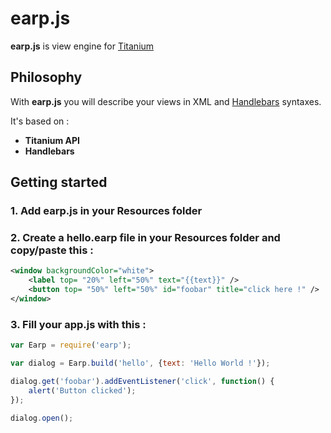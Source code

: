 earp.js
=======

__earp.js__ is view engine for [Titanium](http://www.appcelerator.com/platform/titanium-sdk "Titanium")


Philosophy
----------

With __earp.js__ you will describe your views in XML and [Handlebars](https://github.com/wycats/handlebars.js/ "Handlebars") syntaxes.

It's based on :

* __Titanium API__
* __Handlebars__


Getting started
---------------

### 1. Add __earp.js__ in your Resources folder

### 2. Create a __hello.earp__ file in your Resources folder and copy/paste this :

```xml
<window backgroundColor="white">
    <label top= "20%" left="50%" text="{{text}}" />
    <button top= "50%" left="50%" id="foobar" title="click here !" />
</window>
```


### 3. Fill your __app.js__ with this :

```javascript
var Earp = require('earp');

var dialog = Earp.build('hello', {text: 'Hello World !'});

dialog.get('foobar').addEventListener('click', function() {
    alert('Button clicked');     
});

dialog.open();
```
